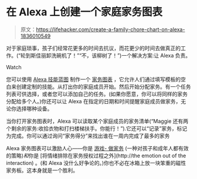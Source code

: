 # 在 Alexa 上创建一个家庭家务图表

> 原文：<https://lifehacker.com/create-a-family-chore-chart-on-alexa-1836010549>

对于家庭琐事，孩子们经常花更多的时间去抗议，而花更少的时间去做真正的工作。(“轮到斯佳丽卸洗碗机了！”“不，该柳树了！”)一个解决方案:让 Alexa 负责。

Watch

您可以使用 [Alexa 技能蓝图](https://blueprints.amazon.com/?asc_campaign=InlineText&asc_refurl=https://lifehacker.com/create-a-family-chore-chart-on-alexa-1836010549&asc_source=&ref_=ask_bp_skill_bplink&tag=kinjalifehackerlink-20) 制作一个 [家务图表](https://blueprints.amazon.com/bp/amzn.ask.bp.b5e27302-c740-41d1-bc60-dacaa15985df?asc_campaign=InlineText&asc_refurl=https://lifehacker.com/create-a-family-chore-chart-on-alexa-1836010549&asc_source=&tag=kinjalifehackerlink-20) ，它允许人们通过填写模板的空白来创建定制的技能。从打出你的家庭成员开始。然后开始分配家务。有一个任务列表可供选择，或者您可以添加自己的任务。(如果你愿意，你可以将同样的家务分配给多个人。)你还可以让 Alexa 在指定的日期和时间提醒家庭成员做家务，无论你选择哪种设备。

当你打开家务图表时，Alexa 可以读取某个家庭成员的家务清单(“Maggie 还有两个剩余的家务:收拾衣物和打扫楼梯扶手。你能行！”).它还可以“记录”家务，标记为完成。你可以通过询问“家务得分”来找出谁在一周内完成了最多的家务

Alexa 家务图表可以激励人心——你是 [游戏- 做家务](https://offspring.lifehacker.com/gamify-chores-with-little-kids-1823439260) (一种对孩子和成年人都有效的策略)*和*你是 [将情绪排除在家务授权过程之外](http://the emotion out of the interaction) 。(和 Alexa 没什么好争论的。)你也不必在冰箱上放一块笨重的磁性家务板。这本身就是一个胜利。